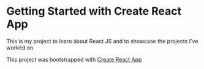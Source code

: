 # Getting Started with Create React App
This is my project to learn about React JS and to showcase the projects I've worked on.

This project was bootstrapped with [Create React App](https://github.com/facebook/create-react-app) 
